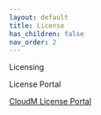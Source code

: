 ```yaml
---
layout: default
title: License
has_children: false
nav_order: 2
---
```


 Licensing

 License Portal

<a href="https://portal.cloudm.io/dashboard">CloudM License Portal</a>

